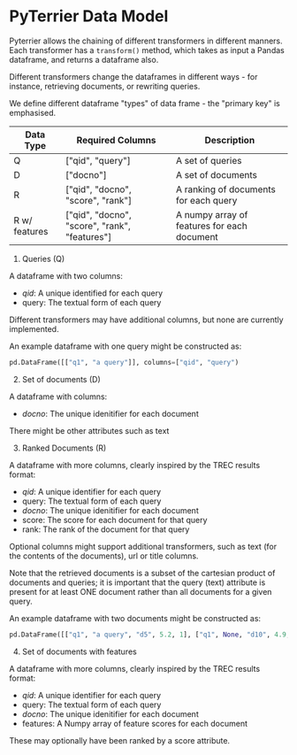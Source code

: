 # PyTerrier Data Model

Pyterrier allows the chaining of different transformers in different manners. Each transformer has a `transform()` method, which takes as input a Pandas dataframe, and returns a dataframe also.

Different transformers change the dataframes in different ways - for instance, retrieving documents, or rewriting queries.

We define different dataframe "types" of data frame - the "primary key" is emphasised.

| Data Type         | Required Columns                                | Description                                 | 
|-------------------|-------------------------------------------------|---------------------------------------------|
|    Q              | ["qid", "query"]                                | A set of queries                            |
|    D              | ["docno"]                                       | A set of documents                          |
|    R              | ["qid", "docno", "score", "rank"]               | A ranking of documents for each query       |
|    R w/ features  | ["qid", "docno", "score", "rank", "features"]   | A numpy array of features for each document |

1. Queries (Q)

A dataframe with two columns:
 - _qid_: A unique identified for each query
 - query: The textual form of each query

Different transformers may have additional columns, but none are currently implemented.

An example dataframe with one query might be constructed as:
```python
pd.DataFrame([["q1", "a query"]], columns=["qid", "query")
```

2. Set of documents (D)

A dataframe with columns:
 - _docno_: The unique idenitifier for each document

There might be other attributes such as text

3. Ranked Documents (R)

A dataframe with more columns, clearly inspired by the TREC results format:
 - _qid_: A unique identifier for each query
 - query: The textual form of each query
 - _docno_: The unique idenitifier for each document
 - score: The score for each document for that query
 - rank: The rank of the document for that query

Optional columns might support additional transformers, such as text (for the contents of the documents), url or title columns.

Note that the retrieved documents is a subset of the cartesian product of documents and queries; it is important that the query (text) attribute is present for at least ONE document rather than all documents for a given query.

An example dataframe with two documents might be constructed as:

```python
pd.DataFrame([["q1", "a query", "d5", 5.2, 1], ["q1", None, "d10", 4.9, 2]], columns=["qid", "query", "docno", "score", "rank")
```

4. Set of documents with features

A dataframe with more columns, clearly inspired by the TREC results format:
 - _qid_: A unique identifier for each query
 - query: The textual form of each query
 - _docno_: The unique idenitifier for each document
 - features: A Numpy array of feature scores for each document

These may optionally have been ranked by a score attribute.